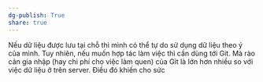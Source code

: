 ```yaml
---
dg-publish: True
share: true
---
```

Nếu dữ liệu được lưu tại chỗ thì mình có thể tự do sử dụng dữ liệu theo ý của mình. Tuy nhiên, nếu muốn hợp tác làm việc thì cần dùng tới Git. Mà rào cản gia nhập (hay chi phí cho việc làm quen) của Git là lớn hơn nhiều so với việc dữ liệu ở trên server. Điều đó khiến cho sức
